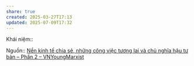 ```yaml
---
share: true
created: 2025-03-27T17:13
updated: 2025-07-09T17:32
---
```

Khái niệm:: 

Nguồn:: [Nền kinh tế chia sẻ, những công việc tương lai và chủ nghĩa hậu tư bản – Phần 2 – VNYoungMarxist](https://vnmarxist.com/post-22.html)
